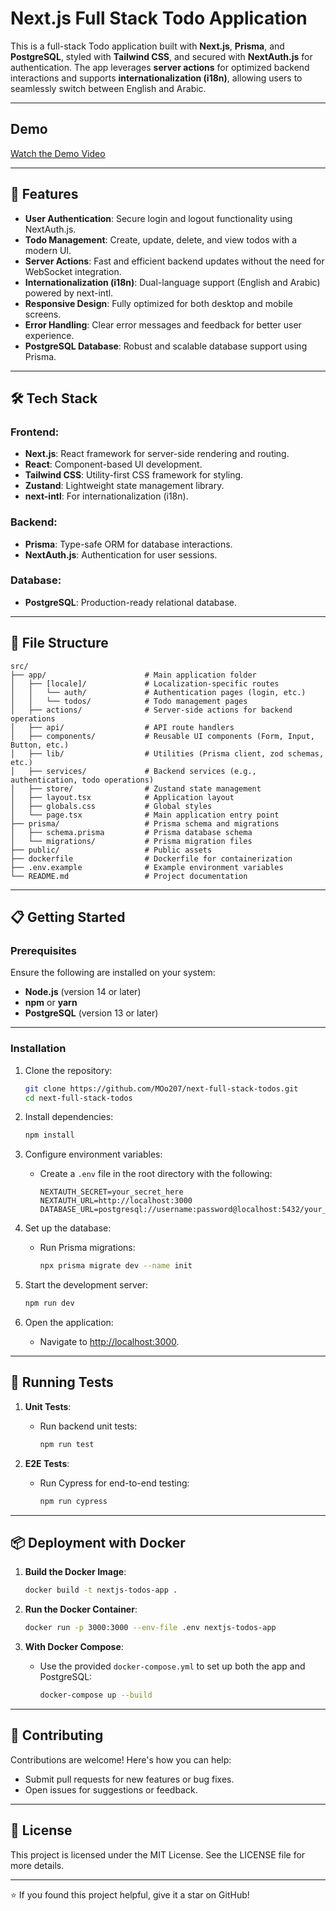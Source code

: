 
# Next.js Full Stack Todo Application

This is a full-stack Todo application built with **Next.js**, **Prisma**, and **PostgreSQL**, styled with **Tailwind CSS**, and secured with **NextAuth.js** for authentication. The app leverages **server actions** for optimized backend interactions and supports **internationalization (i18n)**, allowing users to seamlessly switch between English and Arabic.

---

## Demo

[Watch the Demo Video](https://drive.google.com/file/d/17zP4ZDjxmIci5njzQ5cf-tffQ3UQz1k-/view?usp=drive_link)

---

## 🚀 Features

- **User Authentication**: Secure login and logout functionality using NextAuth.js.
- **Todo Management**: Create, update, delete, and view todos with a modern UI.
- **Server Actions**: Fast and efficient backend updates without the need for WebSocket integration.
- **Internationalization (i18n)**: Dual-language support (English and Arabic) powered by next-intl.
- **Responsive Design**: Fully optimized for both desktop and mobile screens.
- **Error Handling**: Clear error messages and feedback for better user experience.
- **PostgreSQL Database**: Robust and scalable database support using Prisma.

---

## 🛠️ Tech Stack

### Frontend:
- **Next.js**: React framework for server-side rendering and routing.
- **React**: Component-based UI development.
- **Tailwind CSS**: Utility-first CSS framework for styling.
- **Zustand**: Lightweight state management library.
- **next-intl**: For internationalization (i18n).

### Backend:
- **Prisma**: Type-safe ORM for database interactions.
- **NextAuth.js**: Authentication for user sessions.

### Database:
- **PostgreSQL**: Production-ready relational database.

---

## 📂 File Structure

```
src/
├── app/                      # Main application folder
│   ├── [locale]/             # Localization-specific routes
│   │   └── auth/             # Authentication pages (login, etc.)
│   │   └── todos/            # Todo management pages
│   ├── actions/              # Server-side actions for backend operations
│   ├── api/                  # API route handlers
│   ├── components/           # Reusable UI components (Form, Input, Button, etc.)
│   ├── lib/                  # Utilities (Prisma client, zod schemas, etc.)
│   ├── services/             # Backend services (e.g., authentication, todo operations)
│   ├── store/                # Zustand state management
│   ├── layout.tsx            # Application layout
│   ├── globals.css           # Global styles
│   └── page.tsx              # Main application entry point
├── prisma/                   # Prisma schema and migrations
│   ├── schema.prisma         # Prisma database schema
│   └── migrations/           # Prisma migration files
├── public/                   # Public assets
├── dockerfile                # Dockerfile for containerization
├── .env.example              # Example environment variables
└── README.md                 # Project documentation
```

---

## 📋 Getting Started

### Prerequisites
Ensure the following are installed on your system:
- **Node.js** (version 14 or later)
- **npm** or **yarn**
- **PostgreSQL** (version 13 or later)

---

### Installation

1. Clone the repository:
   ```bash
   git clone https://github.com/MOo207/next-full-stack-todos.git
   cd next-full-stack-todos
   ```

2. Install dependencies:
   ```bash
   npm install
   ```

3. Configure environment variables:
   - Create a `.env` file in the root directory with the following:
     ```
     NEXTAUTH_SECRET=your_secret_here
     NEXTAUTH_URL=http://localhost:3000
     DATABASE_URL=postgresql://username:password@localhost:5432/your_database
     ```

4. Set up the database:
   - Run Prisma migrations:
     ```bash
     npx prisma migrate dev --name init
     ```

5. Start the development server:
   ```bash
   npm run dev
   ```

6. Open the application:
   - Navigate to [http://localhost:3000](http://localhost:3000).

---

## 🧪 Running Tests

1. **Unit Tests**:
   - Run backend unit tests:
     ```bash
     npm run test
     ```

2. **E2E Tests**:
   - Run Cypress for end-to-end testing:
     ```bash
     npm run cypress
     ```

---

## 📦 Deployment with Docker

1. **Build the Docker Image**:
   ```bash
   docker build -t nextjs-todos-app .
   ```

2. **Run the Docker Container**:
   ```bash
   docker run -p 3000:3000 --env-file .env nextjs-todos-app
   ```

3. **With Docker Compose**:
   - Use the provided `docker-compose.yml` to set up both the app and PostgreSQL:
     ```bash
     docker-compose up --build
     ```

---

## 🤝 Contributing

Contributions are welcome! Here's how you can help:
- Submit pull requests for new features or bug fixes.
- Open issues for suggestions or feedback.

---

## 📜 License

This project is licensed under the MIT License. See the LICENSE file for more details.

---

⭐ If you found this project helpful, give it a star on GitHub!

